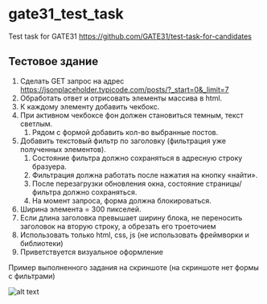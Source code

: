 # gate31_test_task
Test task for GATE31
https://github.com/GATE31/test-task-for-candidates

## Тестовое здание


1. Сделать GET запрос на адрес https://jsonplaceholder.typicode.com/posts/?_start=0&_limit=7
2. Обработать ответ и отрисовать элементы массива в html. 
3. К каждому элементу добавить чекбокс. 
4. При активном чекбоксе фон должен становиться темным, текст светлым.
   1. Рядом с формой добавить кол-во выбранные постов. 
5. Добавить текстовый фильтр по заголовку (фильтрация уже полученных элементов).
   1. Состояние фильтра должно сохраняться в адресную строку бразуера.
   2. Фильтрация должна работать после нажатия на кнопку «найти».
   3. После перезагрузки обновления окна, состояние страницы/фильтра должно сохраняться.
   4. На момент запроса, форма должна блокироваться. 
6. Ширина элемента = 300 пикселей. 
7. Если длина заголовка превышает ширину блока, не переносить заголовок на вторую строку, а обрезать его троеточием 
8. Использовать только html, css, js (не использовать фреймворки и библиотеки)
9. Приветствуется визуальное оформление 

Пример выполненного задания на скриншоте (на скриншоте нет формы с фильтрами)

![alt text](https://github.com/GATE31/test-task-for-candidates/blob/master/test-tesult.png?raw=true)
